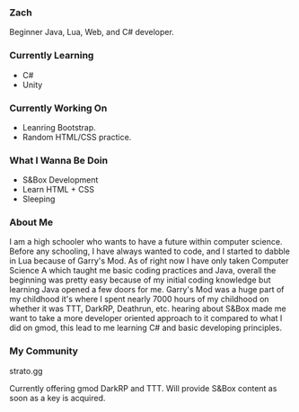 ### Zach
Beginner Java, Lua, Web, and C# developer.

### Currently Learning
- C#
- Unity

### Currently Working On
- Leanring Bootstrap.
- Random HTML/CSS practice.

### What I Wanna Be Doin
- S&Box Development
- Learn HTML + CSS
- Sleeping

### About Me
I am a high schooler who wants to have a future within computer science. Before any schooling, I have always wanted to code, and I started to dabble in Lua because of Garry's Mod. As of right now I have only taken Computer Science A which taught me basic coding practices and Java, overall the beginning was pretty easy because of my initial coding knowledge but learning Java opened a few doors for me. Garry's Mod was a huge part of my childhood it's where I spent nearly 7000 hours of my childhood on whether it was TTT, DarkRP, Deathrun, etc. hearing about S&Box made me want to take a more developer oriented approach to it compared to what I did on gmod, this lead to me learning C# and basic developing principles.

### My Community
strato.gg

Currently offering gmod DarkRP and TTT.
Will provide S&Box content as soon as a key is acquired. 

